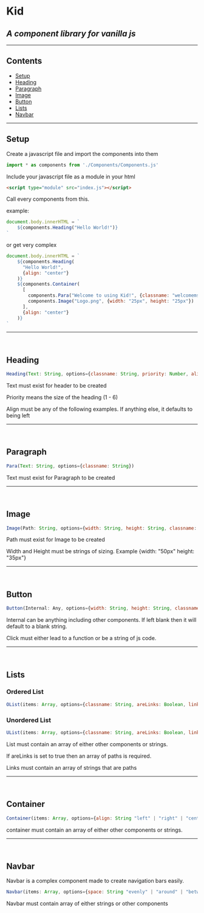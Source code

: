 # Kid

## _A component library for vanilla js_

----
## Contents
  - [Setup](#setup)
  - [Heading](#heading)
  - [Paragraph](#paragraph)
  - [Image](#image)
  - [Button](#button)
  - [Lists](#lists)
  - [Navbar](#navbar)

---

## Setup

Create a javascript file and import the components into them
```js
import * as components from './Components/Components.js'
```
Include your javascript file as a module in your html
```html
<script type="module" src="index.js"></script>
```

Call every components from this.
<p>example:

```js
document.body.innerHTML = `
    ${components.Heading("Hello World!")}
`
```
or get very complex
```js
document.body.innerHTML = `
    ${components.Heading(
      "Hello World!", 
      {align: "center"}
    )}
    ${components.Container(
      [
        components.Para("Welcome to using Kid!", {classname: "welcomemsg"}),
        components.Image("Logo.png", {width: "25px", height: "25px"})
      ],
      {align: "center"}
    )}
`
```

---
&nbsp;

## Heading

```js
Heading(Text: String, options={classname: String, priority: Number, align: String "left" | "right" | "center"})
```

Text must exist for header to be created
<p>Priority means the size of the heading (1 - 6)
<p>Align must be any of the following examples. If anything else, it defaults to being left</p>

---
&nbsp;

## Paragraph

```js
Para(Text: String, options={classname: String})
```
Text must exist for Paragraph to be created


---
&nbsp;

## Image

```js
Image(Path: String, options={width: String, height: String, classname: String})
```

Path must exist for Image to be created
<p>Width and Height must be strings of sizing. Example {width: "50px" height: "35px"}

---
&nbsp;

## Button

```js
Button(Internal: Any, options={width: String, height: String, classname: String, click: String})
```

Internal can be anything including other components. If left blank then it will default to a blank string.
<p>Click must either lead to a function or be a string of js code.

---
&nbsp;

## Lists

### Ordered List
```js
OList(items: Array, options={classname: String, areLinks: Boolean, links: Array})
```

### Unordered List
```js
UList(items: Array, options={classname: String, areLinks: Boolean, links: Array})
```

List must contain an array of either other components or strings.
<p>If areLinks is set to true then an array of paths is required.
<p>Links must contain an array of strings that are paths

---
&nbsp;

## Container

```js
Container(items: Array, options={align: String "left" | "right" | "center", direction: String "row" | "column"})
```

container must contain an array of either other components or strings.

---
&nbsp;


## Navbar

Navbar is a complex component made to create navigation bars easily.


```js
Navbar(items: Array, options={space: String "evenly" | "around" | "between"})
```

Navbar must contain array of either strings or other components